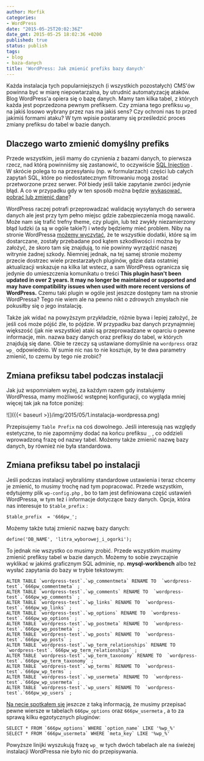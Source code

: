```yaml
---
author: Morfik
categories:
- WordPress
date: "2015-05-25T20:02:36Z"
date_gmt: 2015-05-25 18:02:36 +0200
published: true
status: publish
tags:
- blog
- baza-danych
title: 'WordPress: Jak zmienić prefiks bazy danych'
---
```


Każda instalacja tych popularniejszych (i wszystkich pozostałych) CMS'ów powinna być w miarę
niepowtarzalna, by utrudnić automatyzację ataków. Blog WordPress'a opiera się o bazę danych. Mamy
tam kilka tabel, z których każda jest poprzedzona pewnym prefiksem. Czy zmiana tego prefiksu `wp_`
na jakiś losowo wybrany przez nas ma jakiś sens? Czy ochroni nas to przed jakimiś formami ataku? W
tym wpisie postaramy się prześledzić proces zmiany prefiksu do tabel w bazie danych.

<!--more-->
## Dlaczego warto zmienić domyślny prefiks

Przede wszystkim, jeśli mamy do czynienia z bazami danych, to pierwsza rzecz, nad którą powinniśmy
się zastanowić, to oczywiście [SQL Injection](https://pl.wikipedia.org/wiki/SQL_injection) . W
skrócie polega to na przesyłaniu (np. w formularzach) części lub całych zapytań SQL, które po
niedostatecznym filtrowaniu mogą zostać przetworzone przez serwer. Pół biedy jeśli takie zapytanie
zwróci jedynie błąd. A co w przypadku gdy w ten sposób można będzie [wykasować, pobrać lub zmienić
dane](http://www.securitum.pl/baza-wiedzy/publikacje/sql-injection)?

WordPress raczej potrafi przeprowadzać walidację wysyłanych do serwera danych ale jest przy tym
pełno miejsc gdzie zabezpieczenia mogą nawalić. Może nam się trafić trefny theme, czy plugin, lub
też zwykły niezamierzony błąd ludzki (a są w ogóle takie?) i wtedy będziemy mieć problem. Niby na
stronie WordPressa [możemy wyczytać](https://codex.wordpress.org/Managing_Plugins), że te wszystkie
dodatki, które są im dostarczane, zostały przebadane pod kątem szkodliwości i można by założyć, że
skoro tam się znajdują, to nie powinny wyrządzić naszej witrynie żadnej szkody. Niemniej jednak, na
tej samej stronie możemy przecie dostrzec wiele przestarzałych pluginów, gdzie data ostatniej
aktualizacji wskazuje na kilka lat wstecz, a sam WordPress ogranicza się jedynie do umieszczenia
komunikatu o treści **This plugin hasn't been updated in over 2 years. It may no longer be
maintained or supported and may have compatibility issues when used with more recent versions of
WordPress.** Czemu taki plugin w ogóle jest jeszcze dostępny tam na stronie WordPressa? Tego nie
wiem ale na pewno nikt o zdrowych zmysłach nie pokusiłby się o jego instalację.

Także jak widać na powyższym przykładzie, różnie bywa i lepiej założyć, że jeśli coś może pójść źle,
to pójdzie. W przypadku baz danych przynajmniej większość (jak nie wszystkie) ataki są
przeprowadzane w oparciu o pewne informacje, min. nazwa bazy danych oraz prefiksy do tabel, w
których znajdują się dane. Obie te rzeczy są ustawiane domyślnie na `wordpress` oraz `wp_`
odpowiednio. W sumie nic nas to nie kosztuje, by te dwa parametry zmienić, to czemu by tego nie
zrobić?

## Zmiana prefiksu tabel podczas instalacji

Jak już wspomniałem wyżej, za każdym razem gdy instalujemy WordPressa, mamy możliwość wstępnej
konfiguracji, co wygląda mniej więcej tak jak na fotce poniżej:

![]({{< baseurl >}}/img/2015/05/1.instalacja-wordpressa.png)

Przepisujemy `Table Prefix` na coś dowolnego. Jeśli interesują nas względy estetyczne, to nie
zapomnijmy dodać na końcu prefiksu `_` , co oddzieli wprowadzoną frazę od nazwy tabel. Możemy także
zmienić nazwę bazy danych, by również nie była standardowa.

## Zmiana prefiksu tabel po instalacji

Jeśli podczas instalacji wybraliśmy standardowe ustawienia i teraz chcemy je zmienić, to musimy
trochę nad tym popracować. Przede wszystkim, edytujemy plik `wp-config.php` , bo to tam jest
definiowana część ustawień WordPressa, w tym też i informacje dotyczące bazy danych. Opcja, która
nas interesuje to `$table_prefix` :

    $table_prefix  = '666pw_';

Możemy także tutaj zmienić nazwę bazy danych:

    define('DB_NAME', 'litra_wyborowej_i_ogorki');

To jednak nie wszystko co musimy zrobić. Przede wszystkim musimy zmienić prefiksy tabel w bazie
danych. Możemy to sobie zwyczajnie wyklikać w jakimś graficznym SQL adminie, np. **mysql-workbench**
albo też wysłać zapytania do bazy w trybie tekstowym:

    ALTER TABLE `wordpress-test`.`wp_commentmeta` RENAME TO  `wordpress-test`.`666pw_commentmeta` ;
    ALTER TABLE `wordpress-test`.`wp_comments` RENAME TO  `wordpress-test`.`666pw_wp_comments` ;
    ALTER TABLE `wordpress-test`.`wp_links` RENAME TO  `wordpress-test`.`666pw_wp_links` ;
    ALTER TABLE `wordpress-test`.`wp_options` RENAME TO  `wordpress-test`.`666pw_wp_options` ;
    ALTER TABLE `wordpress-test`.`wp_postmeta` RENAME TO  `wordpress-test`.`666pw_wp_postmeta` ;
    ALTER TABLE `wordpress-test`.`wp_posts` RENAME TO  `wordpress-test`.`666pw_wp_posts` ;
    ALTER TABLE `wordpress-test`.`wp_term_relationships` RENAME TO  `wordpress-test`.`666pw_wp_term_relationships` ;
    ALTER TABLE `wordpress-test`.`wp_term_taxonomy` RENAME TO  `wordpress-test`.`666pw_wp_term_taxonomy` ;
    ALTER TABLE `wordpress-test`.`wp_terms` RENAME TO  `wordpress-test`.`666pw_wp_terms` ;
    ALTER TABLE `wordpress-test`.`wp_usermeta` RENAME TO  `wordpress-test`.`666pw_wp_usermeta` ;
    ALTER TABLE `wordpress-test`.`wp_users` RENAME TO  `wordpress-test`.`666pw_wp_users` ;

[Na necie spotkałem
się](http://www.wpbeginner.com/wp-tutorials/how-to-change-the-wordpress-database-prefix-to-improve-security/)
jeszcze z taką informacją, że musimy przepisać pewne wiersze w tabelach `666pw_options` oraz
`666pw_usermeta` , a to za sprawą kilku egzotycznych pluginów:

    SELECT * FROM `666pw_options` WHERE `option_name` LIKE '%wp_%'
    SELECT * FROM `666pw_usermeta` WHERE `meta_key` LIKE '%wp_%'

Powyższe linijki wyszukują frazę `wp_` w tych dwóch tabelach ale na świeżej instalacji WordPressa
nie było nic do przepisywania.
